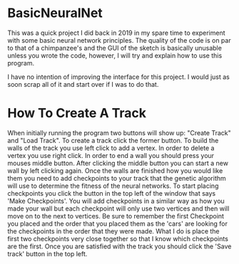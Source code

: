 # BasicNeuralNet
This was a quick project I did back in 2019 in my spare time to experiment with some basic neural network principles. The quality of the code is on par to that of a chimpanzee's and the GUI of the sketch is basically unusable unless you wrote the code, however, I will try and explain how to use this program. 

I have no intention of improving the interface for this project. I would just as soon scrap all of it and start over if I was to do that.

# How To Create A Track
When initially running the program two buttons will show up: "Create Track" and "Load Track".
To create a track click the former button.
To build the walls of the track you use left click to add a vertex.
In order to delete a vertex you use right click.
In order to end a wall you should press your mouses middle button. After clicking the middle button you can start a new wall by left clicking again. 
Once the walls are finished how you would like them you need to add checkpoints to your track that the genetic algorithm will use to determine the fitness of the neural networks. To start placing checkpoints you click the button in the top left of the window that says 'Make Checkpoints'. You will add checkpoints in a similar way as how you made your wall but each checkpoint will only use two vertices and then will move on to the next to vertices. Be sure to remember the first Checkpoint you placed and the order that you placed them as the 'cars' are looking for the checkpoints in the order that they were made. What I do is place the first two checkpoints very close together so that I know which checkpoints are the first. 
Once you are satisfied with the track you should click the 'Save track' button in the top left. 
